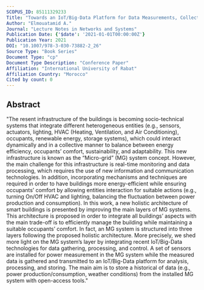 ```yaml
---
SCOPUS_ID: 85111329233
Title: "Towards an IoT/Big-Data Platform for Data Measurements, Collection and Processing in Micro-grid Systems"
Author: "Elmouatamid A."
Journal: "Lecture Notes in Networks and Systems"
Publication Date: {'$date': '2021-01-01T00:00:00Z'}
Publication Year: 2021
DOI: "10.1007/978-3-030-73882-2_26"
Source Type: "Book Series"
Document Type: "cp"
Document Type Description: "Conference Paper"
Affiliation: "International University of Rabat"
Affiliation Country: "Morocco"
Cited by count: 0
---
```


## Abstract
"The resent infrastructure of the buildings is becoming socio-technical systems that integrate different heterogeneous entities (e.g., sensors, actuators, lighting, HVAC (Heating, Ventilation, and Air Conditioning), occupants, renewable energy, storage systems), which could interact dynamically and in a collective manner to balance between energy efficiency, occupants’ comfort, sustainability, and adaptability. This new infrastructure is known as the “Micro-grid” (MG) system concept. However, the main challenge for this infrastructure is real-time monitoring and data processing, which requires the use of new information and communication technologies. In addition, incorporating mechanisms and techniques are required in order to have buildings more energy-efficient while ensuring occupants’ comfort by allowing entities interaction for suitable actions (e.g., turning On/Off HVAC and lighting, balancing the fluctuation between power production and consumption). In this work, a new holistic architecture of smart buildings is presented by improving the main layers of MG systems. This architecture is proposed in order to integrate all buildings’ aspects with the main trade-off is to efficiently manage the building while maintaining a suitable occupants’ comfort. In fact, an MG system is structured into three layers following the proposed holistic architecture. More precisely, we shed more light on the MG system’s layer by integrating recent IoT/Big-Data technologies for data gathering, processing, and control. A set of sensors are installed for power measurement in the MG system while the measured data is gathered and transmitted to an IoT/Big-Data platform for analysis, processing, and storing. The main aim is to store a historical of data (e.g., power production/consumption, weather conditions) from the installed MG system with open-access tools."
